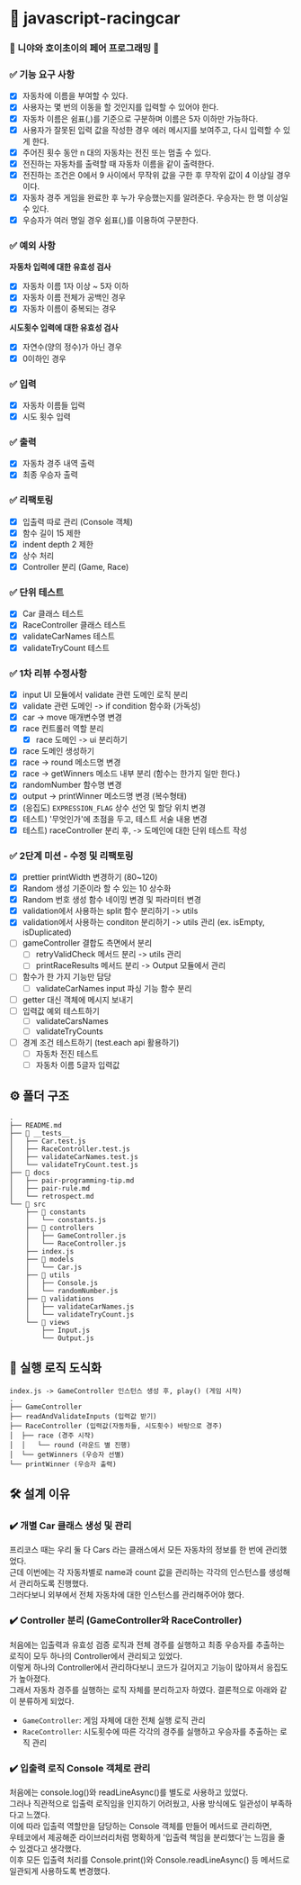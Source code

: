 # 🚗 javascript-racingcar

### 🐥 니야와 호이초이의 페어 프로그래밍 🐥

### ✅ 기능 요구 사항

- [x] 자동차에 이름을 부여할 수 있다.
- [x] 사용자는 몇 번의 이동을 할 것인지를 입력할 수 있어야 한다.
- [x] 자동차 이름은 쉼표(,)를 기준으로 구분하며 이름은 5자 이하만 가능하다.
- [x] 사용자가 잘못된 입력 값을 작성한 경우 에러 메시지를 보여주고, 다시 입력할 수 있게 한다.
- [x] 주어진 횟수 동안 n 대의 자동차는 전진 또는 멈출 수 있다.
- [x] 전진하는 자동차를 출력할 때 자동차 이름을 같이 출력한다.
- [x] 전진하는 조건은 0에서 9 사이에서 무작위 값을 구한 후 무작위 값이 4 이상일 경우이다.
- [x] 자동차 경주 게임을 완료한 후 누가 우승했는지를 알려준다. 우승자는 한 명 이상일 수 있다.
- [x] 우승자가 여러 명일 경우 쉼표(,)를 이용하여 구분한다.

### ✅ 예외 사항

**자동차 입력에 대한 유효성 검사**

- [x] 자동차 이름 1자 이상 ~ 5자 이하
- [x] 자동차 이름 전체가 공백인 경우
- [x] 자동차 이름이 중복되는 경우

**시도횟수 입력에 대한 유효성 검사**

- [x] 자연수(양의 정수)가 아닌 경우
- [x] 0이하인 경우

### ✅ 입력

- [x] 자동차 이름들 입력
- [x] 시도 횟수 입력

### ✅ 출력

- [x] 자동차 경주 내역 출력
- [x] 최종 우승자 출력

### ✅ 리팩토링

- [x] 입출력 따로 관리 (Console 객체)
- [x] 함수 길이 15 제한
- [x] indent depth 2 제한
- [x] 상수 처리
- [x] Controller 분리 (Game, Race)

### ✅ 단위 테스트

- [x] Car 클래스 테스트
- [x] RaceController 클래스 테스트
- [x] validateCarNames 테스트
- [x] validateTryCount 테스트

### ✅ 1차 리뷰 수정사항

- [x] input UI 모듈에서 validate 관련 도메인 로직 분리
- [x] validate 관련 도메인 -> if condition 함수화 (가독성)
- [x] car -> move 매개변수명 변경
- [x] race 컨트롤러 역할 분리
  - [x] race 도메인 -> ui 분리하기
- [x] race 도메인 생성하기
- [x] race -> round 메소드명 변경
- [x] race -> getWinners 메소드 내부 분리 (함수는 한가지 일만 한다.)
- [x] randomNumber 함수명 변경
- [x] output -> printWinner 메소드명 변경 (복수형태)
- [x] (응집도) `EXPRESSION_FLAG` 상수 선언 및 할당 위치 변경
- [x] 테스트) '무엇인가'에 초점을 두고, 테스트 서술 내용 변경
- [x] 테스트) raceController 분리 후, -> 도메인에 대한 단위 테스트 작성

### ✅ 2단계 미션 - 수정 및 리팩토링

- [x] prettier printWidth 변경하기 (80~120)
- [x] Random 생성 기준이라 할 수 있는 10 상수화
- [x] Random 번호 생성 함수 네이밍 변경 및 파라미터 변경
- [x] validation에서 사용하는 split 함수 분리하기 -> utils
- [x] validation에서 사용하는 conditon 분리하기 -> utils 관리 (ex. isEmpty, isDuplicated)
- [ ] gameController 결합도 측면에서 분리
  - [ ] retryValidCheck 메서드 분리 -> utils 관리
  - [ ] printRaceResults 메서드 분리 -> Output 모듈에서 관리
- [ ] 함수가 한 가지 기능만 담당
  - [ ] validateCarNames input 파싱 기능 함수 분리
- [ ] getter 대신 객체에 메시지 보내기
- [ ] 입력값 예외 테스트하기
  - [ ] validateCarsNames
  - [ ] validateTryCounts
- [ ] 경계 조건 테스트하기 (test.each api 활용하기)
  - [ ] 자동차 전진 테스트
  - [ ] 자동차 이름 5글자 입력값

## ⚙️ 폴더 구조

```
.
├── README.md
├── 📂 __tests__
│   ├── Car.test.js
│   ├── RaceController.test.js
│   ├── validateCarNames.test.js
│   └── validateTryCount.test.js
├── 📂 docs
│   ├── pair-programming-tip.md
│   ├── pair-rule.md
│   └── retrospect.md
└── 📂 src
    ├── 📂 constants
    │   └── constants.js
    ├── 📂 controllers
    │   ├── GameController.js
    │   └── RaceController.js
    ├── index.js
    ├── 📂 models
    │   └── Car.js
    ├── 📂 utils
    │   ├── Console.js
    │   └── randomNumber.js
    ├── 📂 validations
    │   ├── validateCarNames.js
    │   └── validateTryCount.js
    └── 📂 views
        ├── Input.js
        └── Output.js

```

## 🧩 실행 로직 도식화

```
index.js -> GameController 인스턴스 생성 후, play() (게임 시작)
.
├── GameController
├── readAndValidateInputs (입력값 받기)
├── RaceController (입력값(자동차들, 시도횟수) 바탕으로 경주)
│  ├── race (경주 시작)
│  │   └── round (라운드 별 진행)
│  └── getWinners (우승자 선별)
└── printWinner (우승자 출력)
```

## 🛠️ 설계 이유

### ✔️ 개별 Car 클래스 생성 및 관리

프리코스 때는 우리 둘 다 Cars 라는 클래스에서 모든 자동차의 정보를 한 번에 관리했었다.
<br/>근데 이번에는 각 자동차별로 name과 count 값을 관리하는 각각의 인스턴스를 생성해서 관리하도록 진행했다.
<br/>그러다보니 외부에서 전체 자동차에 대한 인스턴스를 관리해주어야 했다.

### ✔️ Controller 분리 (GameController와 RaceController)

처음에는 입출력과 유효성 검증 로직과 전체 경주를 실행하고 최종 우승자를 추출하는 로직이 모두 하나의 Controller에서 관리되고 있었다.
<br/>이렇게 하나의 Controller에서 관리하다보니 코드가 길어지고 기능이 많아져서 응집도가 높아졌다.
<br/>그래서 자동차 경주를 실행하는 로직 자체를 분리하고자 하였다. 결론적으로 아래와 같이 분류하게 되었다.

- `GameController`: 게임 자체에 대한 전체 실행 로직 관리
- `RaceController`: 시도횟수에 따른 각각의 경주를 실행하고 우승자를 추출하는 로직 관리

### ✔️ 입출력 로직 Console 객체로 관리

처음에는 console.log()와 readLineAsync()를 별도로 사용하고 있었다.
<br/>그러나 직관적으로 입출력 로직임을 인지하기 어려웠고, 사용 방식에도 일관성이 부족하다고 느꼈다.
<br/>이에 따라 입출력 역할만을 담당하는 Console 객체를 만들어 메서드로 관리하면,
<br/>우테코에서 제공해준 라이브러리처럼 명확하게 '입출력 책임을 분리했다'는 느낌을 줄 수 있겠다고 생각했다.
<br/>이후 모든 입출력 처리를 Console.print()와 Console.readLineAsync() 등 메서드로 일관되게 사용하도록 변경했다.
